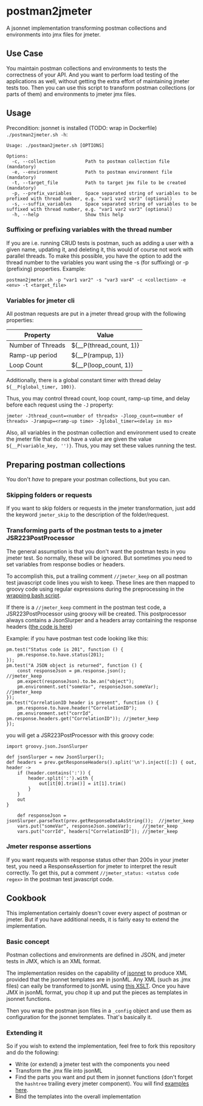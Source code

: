 # postman2jmeter
A jsonnet implementation transforming postman collections and environments into jmx files for jmeter.

## Use Case
You maintain postman collections and environments to tests the correctness of your API. And you want to perform load 
testing of the applications as well, without getting the extra effort of maintaining jmeter tests too.
Then you can use this script to transform postman collections (or parts of them) and environments to jmeter jmx files. 

## Usage

Precondition: jsonnet is installed (TODO: wrap in Dockerfile)  
`./postman2jmeter.sh -h`:
```
Usage: ./postman2jmeter.sh [OPTIONS]

Options:
  -c, --collection           Path to postman collection file (mandatory)
  -e, --environment          Path to postman environment file (mandatory)
  -t, --target_file          Path to target jmx file to be created (mandatory)
  -p, --prefix_variables     Space separated string of variables to be prefixed with thread number, e.g. "var1 var2 var3" (optional)
  -s, --suffix_variables     Space separated string of variables to be suffixed with thread number, e.g. "var1 var2 var3" (optional)
  -h, --help                 Show this help
```

### Suffixing or prefixing variables with the thread number
If you are i.e. running CRUD tests is postman, such as adding a user with a given name, updating it, and deleting it,
this would of course not work with parallel threads. To make this possible, you have the option to add the thread number
to the variables you want using the -s (for suffixing) or -p (prefixing) properties. Example:
```
postman2jmeter.sh -p "var1 var2" -s "var3 var4" -c <collection> -e <env> -t <target_file>
```

### Variables for jmeter cli
All postman requests are put in a jmeter thread group with the following properties:

| Property          | Value                   |
|-------------------|-------------------------|
| Number of Threads | ${__P(thread_count, 1)} |
| Ramp-up period    | ${__P(rampup, 1)}       |
| Loop Count        | ${__P(loop_count, 1)}   |

Additionally, there is a global constant timer with thread delay `${__P(global_timer, 100)}`.

Thus, you may control thread count, loop count, ramp-up time, and delay before each request using the `-J` property:
```
jmeter -Jthread_count=<number of threads> -Jloop_count=<number of threads> -Jrampup=<ramp-up time> -Jglobal_timer=<delay in ms>
```

Also, all variables in the postman collection and environment used to create the jmeter file that do not have a value 
are given the value `${__P(variable_key, '')}`. Thus, you may set these values running the test.   


## Preparing postman collections
You don't *have* to prepare your postman collections, but you can.  

### Skipping folders or requests
If you want to skip folders or requests in the jmeter transformation, just add the keyword `jmeter_skip` to the description of the folder/request.

### Transforming parts of the postman tests to a jmeter JSR223PostProcessor
The general assumption is that you don't want the postman tests in you jmeter test. So normally, these will be ignored.
But sometimes you need to set variables from response bodies or headers. 

To accomplish this, put a trailing comment `//jmeter_keep` on all postman test javascript code lines you wish to keep. 
These lines are then mapped to groovy code using regular expressions during the preprocessing in the [wrapping bash script](src/postman2jmeter.sh). 

If there is a `//jmeter_keep` comment in the postman test code, a JSR223PostProcessor using groovy will be created. 
This postprocessor always contains a JsonSlurper and a headers array containing the response headers 
([the code is here](src/jmx_templates/sampler/helpers/post_processing.libsonnet))

Example: if you have postman test code looking like this:
```
pm.test("Status code is 201", function () {
    pm.response.to.have.status(201);
});
pm.test("A JSON object is returned", function () {
    const responseJson = pm.response.json();                //jmeter_keep
    pm.expect(responseJson).to.be.an("object");
    pm.environment.set("someVar", responseJson.someVar);    //jmeter_keep
});
pm.test("CorrelationID header is present", function () {
    pm.response.to.have.header("CorrelationID");
    pm.environment.set("corrId", pm.response.headers.get("CorrelationID")); //jmeter_keep
});
```
you will get a JSR223PostProcessor with this groovy code:
```
import groovy.json.JsonSlurper

def jsonSlurper = new JsonSlurper();
def headers = prev.getResponseHeaders().split('\n').inject([:]) { out, header ->
    if (header.contains(':')) {
        header.split(':').with {
            out[it[0].trim()] = it[1].trim()
        }
    }
    out
}

    def responseJson = jsonSlurper.parseText(prev.getResponseDataAsString());  //jmeter_keep
    vars.put("someVar", responseJson.someVar);    //jmeter_keep
    vars.put("corrId", headers["CorrelationID"]); //jmeter_keep
```

### Jmeter response assertions
If you want requests with response status other than 200s in your jmeter test, you need a ResponseAssertion for jmeter to interpret the result correctly.
To get this, put a comment `//jmeter_status: <status code regex>` in the postman test javascript code.

## Cookbook
This implementation certainly doesn't cover every aspect of postman or jmeter. But if you have additional needs, 
it is fairly easy to extend the implementation.

### Basic concept
Postman collections and environments are defined in JSON, and jmeter tests in JMX, which is an XML format.

The implementation resides on the capability of [jsonnet](https://jsonnet.org/) to produce XML provided that the jsonnet 
templates are in jsonML. Any XML (such as .jmx files) can eaily be transformed to jsonML using [this XSLT](https://raw.githubusercontent.com/mckamey/jsonml/master/jsonml.xslt).
Once you have JMX in jsonML format, you chop it up and put the pieces as templates in jsonnet functions.

Then you wrap the postman json files in a `_config` object and use them as configuration for the jsonnet templates.
That's basically it. 

### Extending it
So if you wish to extend the implementation, feel free to fork this repository and do the following:
* Write (or extend) a jmeter test with the components you need
* Transform the .jmx file into jsonML
* Find the parts you want and put them in jsonnet functions (don't forget the `hashtree` trailing every jmeter component). 
You will find [examples here](src/jmx_templates).
* Bind the templates into the overall implementation 
